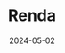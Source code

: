 ---  
layout: startup_page  
title: "Renda"  
id: "renda.co"  
permalink: "/rendarenda.co05022024/"  
website: "https://renda.co/"  
funding_round: "Pre-Seed"  
funding_amount: "$1.9M"  
investors: "Ingressive Capital, Techstars Toronto, Magic Fund, Golden Palm Investments, Reflect Ventures, Vastly Valuable Ventures, Founders Factory Africa, SeedFi"  
about: "Renda is an African startup simplifying order fulfillment and retail distribution for businesses. It provides an end-to-end logistics solution by aggregating and providing access to infrastructure like warehousing, delivery, and cash collection, without owning the assets itself. This asset-light approach allows Renda to tailor solutions to clients' needs and scale rapidly across various markets."  
markets: "Logistics, E-commerce, FMCG, Agriculture, Transportation, Supply Chain and Storage"  
hq: "Lagos, Nigeria"  
founded_year: "2021"  
linkedin: "https://www.linkedin.com/company/rendaafrica"  
twitter: "https://twitter.com/rendaafrica"  
instagram: ""  
facebook: "https://www.facebook.com/rendaafrica"  
crunchbase: "https://www.crunchbase.com/organization/renda-906f"  
pitchbook: "https://pitchbook.com/profiles/company/510591-43"  

date_display: "02-May-2024"  
date: "2024-05-02"

# SEO Optimization  
meta_title: "Renda - Pre-Seed Funding ($1.9M)"  
meta_description: "Renda, Renda is an African startup simplifying order fulfillment and retail distribution for businesses. It provides an end-to-end logistics solution by aggr..."  
meta_keywords: "Renda, Logistics, E-commerce, FMCG, Agriculture, Transportation, Supply Chain and Storage, Pre-Seed funding"  
canonical_url: "https://startup.projectstartups.com/rendarenda.co05022024/"  
---